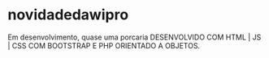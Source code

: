 # novidadedawipro
Em desenvolvimento, quase uma porcaria
DESENVOLVIDO COM HTML | JS | CSS COM BOOTSTRAP E PHP ORIENTADO A OBJETOS.
